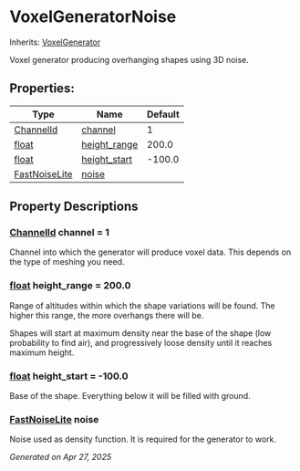 # VoxelGeneratorNoise

Inherits: [VoxelGenerator](VoxelGenerator.md)

Voxel generator producing overhanging shapes using 3D noise.

## Properties: 


Type                                                                                      | Name                             | Default 
----------------------------------------------------------------------------------------- | -------------------------------- | --------
[ChannelId](VoxelBuffer.md#enumerations)                                                  | [channel](#i_channel)            | 1       
[float](https://docs.godotengine.org/en/stable/classes/class_float.html)                  | [height_range](#i_height_range)  | 200.0   
[float](https://docs.godotengine.org/en/stable/classes/class_float.html)                  | [height_start](#i_height_start)  | -100.0  
[FastNoiseLite](https://docs.godotengine.org/en/stable/classes/class_fastnoiselite.html)  | [noise](#i_noise)                |         
<p></p>

## Property Descriptions

### [ChannelId](VoxelBuffer.md#enumerations)<span id="i_channel"></span> **channel** = 1

Channel into which the generator will produce voxel data. This depends on the type of meshing you need.

### [float](https://docs.godotengine.org/en/stable/classes/class_float.html)<span id="i_height_range"></span> **height_range** = 200.0

Range of altitudes within which the shape variations will be found. The higher this range, the more overhangs there will be.

Shapes will start at maximum density near the base of the shape (low probability to find air), and progressively loose density until it reaches maximum height.

### [float](https://docs.godotengine.org/en/stable/classes/class_float.html)<span id="i_height_start"></span> **height_start** = -100.0

Base of the shape. Everything below it will be filled with ground.

### [FastNoiseLite](https://docs.godotengine.org/en/stable/classes/class_fastnoiselite.html)<span id="i_noise"></span> **noise**

Noise used as density function. It is required for the generator to work.

_Generated on Apr 27, 2025_
